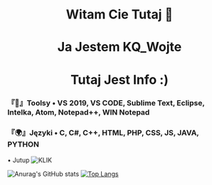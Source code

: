 <h1 align="center">Witam Cie Tutaj 👋 </h1>
<h1 align="center">Ja Jestem KQ_Wojte </h1> 
<h1 align="center">Tutaj Jest Info :) </h1>

### 『🔧』Toolsy • VS 2019, VS CODE, Sublime Text, Eclipse, Intelka, Atom, Notepad++, WIN Notepad 
### 『🌍』Języki • C, C#, C++, HTML, PHP, CSS, JS, JAVA, PYTHON

• Jutup ![KLIK](/https://www.youtube.com/channel/UCHYWYUXnNPUhgBdlaZ8j0hw) 


![Anurag's GitHub stats](https://github-readme-stats.vercel.app/api?username=WOJTEKQYTtv&show_icons=true&theme=dark) 
[![Top Langs](https://github-readme-stats.vercel.app/api/top-langs/?username=WOJTEKQYTtv&layout=compact&theme=dark)](https://github.com/anuraghazra/github-readme-stats)


